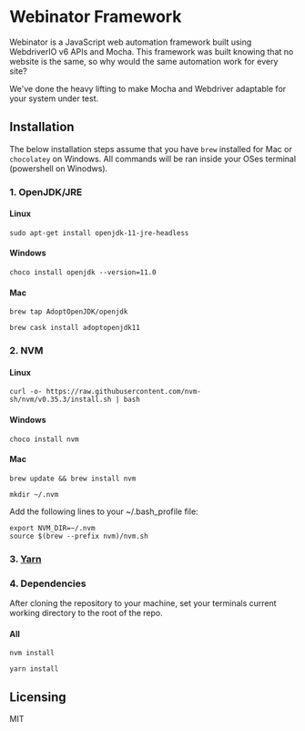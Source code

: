 # Webinator Framework
Webinator is a JavaScript web automation framework built using WebdriverIO v6 APIs and Mocha. This framework was built knowing that no website is the same, so why would the same automation work for every site?

We've done the heavy lifting to make Mocha and Webdriver adaptable for your system under test.



## Installation
The below installation steps assume that you have `brew` installed for Mac or `chocolatey` on Windows. All commands will be ran inside your OSes terminal (powershell on Winodws).


### 1. OpenJDK/JRE
#### Linux
```
sudo apt-get install openjdk-11-jre-headless
```
#### Windows
```
choco install openjdk --version=11.0
```
#### Mac
```
brew tap AdoptOpenJDK/openjdk
```
```
brew cask install adoptopenjdk11
```


### 2. NVM
#### Linux
```
curl -o- https://raw.githubusercontent.com/nvm-sh/nvm/v0.35.3/install.sh | bash
```
#### Windows
```
choco install nvm
```
#### Mac
```
brew update && brew install nvm
```
```
mkdir ~/.nvm
```
Add the following lines to your ~/.bash_profile file:
```
export NVM_DIR=~/.nvm
source $(brew --prefix nvm)/nvm.sh
```


### 3. [Yarn](https://classic.yarnpkg.com/en/docs/install/)


### 4. Dependencies
After cloning the repository to your machine, set your terminals current working directory to the root of the repo.

#### All
```
nvm install
```
```
yarn install
```


## Licensing

MIT
